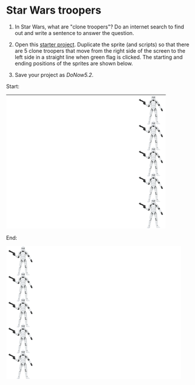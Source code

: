 # Star Wars troopers

1. In Star Wars, what are "clone troopers"? Do an internet search to find out and write a sentence to answer the question.

2. Open this [starter project](http://snap.berkeley.edu/snapsource/snap.html#present:Username=whuangpha&ProjectName=160425%20Do%20Now%20cloning). Duplicate the sprite (and scripts) so that there are 5 clone troopers that move from the right side of the screen to the left side in a straight line when green flag is clicked. The starting and ending positions of the sprites are shown below.

3. Save your project as _DoNow5.2_.

Start:

![clone formation](images/clone_troopers_formation.png)

End:

![clone formation end](images/clone_troopers_formation_end.png)
